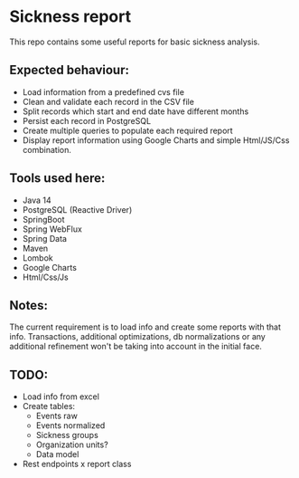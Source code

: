 # Sickness report
This repo contains some useful reports for basic sickness analysis.

## Expected behaviour:
- Load information from a predefined cvs file
- Clean and validate each record in the CSV file
- Split records which start and end date have different months 
- Persist each record in PostgreSQL
- Create multiple queries to populate each required report
- Display report information using Google Charts and simple Html/JS/Css combination.

## Tools used here:
- Java 14
- PostgreSQL (Reactive Driver)
- SpringBoot 
- Spring WebFlux
- Spring Data
- Maven
- Lombok
- Google Charts
- Html/Css/Js

## Notes:
The current requirement is to load info and create some reports with that info. Transactions, 
additional optimizations, db normalizations or any additional refinement won't be taking into account
in the initial face. 

## TODO:
- Load info from excel
- Create tables:
  - Events raw
  - Events normalized
  - Sickness groups
  - Organization units?
  - Data model
- Rest endpoints x report class